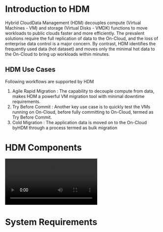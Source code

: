 # Introduction to HDM
Hybrid CloudData Management (HDM) decouples compute (Virtual Machines - VM) and storage (Virtual Disks - VMDK) functions to move
workloads to public clouds faster and more efficiently. The prevalent solutions require the full replication of data to the On-Cloud, and the loss of enterprise data control is a major concern. By contrast, HDM identifies the frequently used data (hot dataset) and moves only the minimal hot data to the On-Cloud to bring up workloads within minutes.


## HDM Use Cases
Following workflows are supported by HDM
1. Agile Rapid Migration : The capability to decouple compute from data, makes HDM a powerful VM migration tool with minimal downtime requirements.
1. Try Before Commit : Another key use case is to quickly test the VMs running on On-Cloud, before fully committing to On-Cloud, termed as Try Before Commit.
1. Cold Migration : The application data is moved on to the On-Cloud byHDM through a process termed as bulk migration

# HDM Components
![Video](PrimaryIO-NTT-Aug2020-Video.mp4)
# System Requirements
